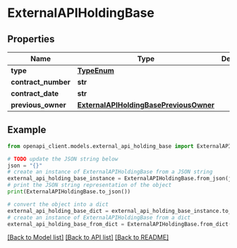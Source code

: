 # ExternalAPIHoldingBase


## Properties

Name | Type | Description | Notes
------------ | ------------- | ------------- | -------------
**type** | [**TypeEnum**](TypeEnum.md) |  | 
**contract_number** | **str** |  | [optional] 
**contract_date** | **str** |  | [optional] 
**previous_owner** | [**ExternalAPIHoldingBasePreviousOwner**](ExternalAPIHoldingBasePreviousOwner.md) |  | [optional] 

## Example

```python
from openapi_client.models.external_api_holding_base import ExternalAPIHoldingBase

# TODO update the JSON string below
json = "{}"
# create an instance of ExternalAPIHoldingBase from a JSON string
external_api_holding_base_instance = ExternalAPIHoldingBase.from_json(json)
# print the JSON string representation of the object
print(ExternalAPIHoldingBase.to_json())

# convert the object into a dict
external_api_holding_base_dict = external_api_holding_base_instance.to_dict()
# create an instance of ExternalAPIHoldingBase from a dict
external_api_holding_base_from_dict = ExternalAPIHoldingBase.from_dict(external_api_holding_base_dict)
```
[[Back to Model list]](../README.md#documentation-for-models) [[Back to API list]](../README.md#documentation-for-api-endpoints) [[Back to README]](../README.md)


